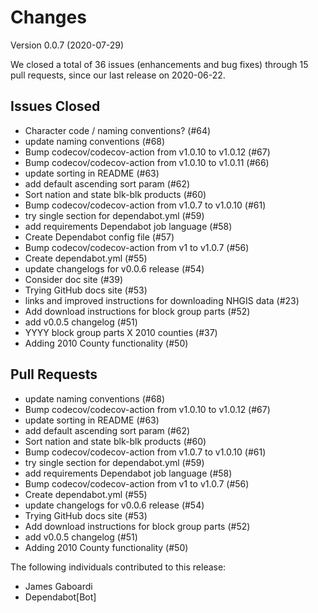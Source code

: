 # Changes

Version 0.0.7 (2020-07-29)

We closed a total of 36 issues (enhancements and bug fixes) through 15 pull requests, since our last release on 2020-06-22.

## Issues Closed
  - Character code / naming conventions? (#64)
  - update naming conventions (#68)
  - Bump codecov/codecov-action from v1.0.10 to v1.0.12 (#67)
  - Bump codecov/codecov-action from v1.0.10 to v1.0.11 (#66)
  - update sorting in README (#63)
  - add default ascending sort param (#62)
  - Sort nation and state blk-blk products (#60)
  - Bump codecov/codecov-action from v1.0.7 to v1.0.10 (#61)
  - try single section for dependabot.yml (#59)
  - add requirements Dependabot job language (#58)
  - Create Dependabot config file (#57)
  - Bump codecov/codecov-action from v1 to v1.0.7 (#56)
  - Create dependabot.yml (#55)
  - update changelogs for v0.0.6 release (#54)
  - Consider doc site (#39)
  - Trying GitHub docs site (#53)
  - links and improved instructions for downloading NHGIS data (#23)
  - Add download instructions for block group parts (#52)
  - add v0.0.5 changelog (#51)
  - YYYY block group parts X 2010 counties (#37)
  - Adding 2010 County functionality (#50)

## Pull Requests
  - update naming conventions (#68)
  - Bump codecov/codecov-action from v1.0.10 to v1.0.12 (#67)
  - update sorting in README (#63)
  - add default ascending sort param (#62)
  - Sort nation and state blk-blk products (#60)
  - Bump codecov/codecov-action from v1.0.7 to v1.0.10 (#61)
  - try single section for dependabot.yml (#59)
  - add requirements Dependabot job language (#58)
  - Bump codecov/codecov-action from v1 to v1.0.7 (#56)
  - Create dependabot.yml (#55)
  - update changelogs for v0.0.6 release (#54)
  - Trying GitHub docs site (#53)
  - Add download instructions for block group parts (#52)
  - add v0.0.5 changelog (#51)
  - Adding 2010 County functionality (#50)

The following individuals contributed to this release: 

  - James Gaboardi
  - Dependabot[Bot]